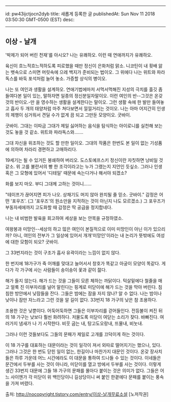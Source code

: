 
---
id: pw43ijctjocn2dyb
title: 새롭게 등록한 글
publishedAt: Sun Nov 11 2018 03:50:30 GMT-0500 (EST)
desc: 

---


## 이상 - 날개

'박제가 되어 버린 천재'를 아시오? 나는 유쾌하오. 이런 때 연애까지가 유쾌하오.

육신이 흐느적흐느적하도록 피로했을 때만 정신이 은화처럼 맑소. 니코틴이 내 횟배 앓는 뱃속으로 스미면 머릿속에 으레 백지가 준비되는 법이오. 그 위에다 나는 위트와 파라독스를 바둑 포석처럼 늘어 놓소. 가증할 상식의 병이오.

나는 또 여인과 생활을 설계하오. 연애기법에마저 서먹서먹해진 지성의 극치를 흘깃 좀 들여다본 일이 있는, 말하자면 일종의 정신분일자말이오. 이런 여인의 반--그것은 온갖 것의 반이오.-만 을 영수하는 생활을 설계한다는 말이오. 그런 생활 속에 한 발만 들여놓고 흡사 두 개의 태양처럼 마주 쳐다보면서 낄낄거리는 것이오. 나는 아마 어지간히 인생의 제행이 싱거워서 견딜 수가 없게 끔 되고 그만둔 모양이오. 굿바이.

굿바이. 그대는 이따금 그대가 제일 싫어하는 음식을 탐식하는 아이로니를 실천해 보는 것도 놓을 것 같소. 위트와 파라독스와…….

그대 자신을 위조하는 것도 할 만한 일이오. 그대의 작품은 한번도 본 일이 없는 기성품에 의하여 차라리 경편하고 고매하리다.

19세기는 될 수 있거든 봉쇄하여 버리오. 도스토예프스키 정신이란 자칫하면 낭비일 것 같소. 위 고를 불란서의 빵 한 조각이라고는 누가 그랬는지 지언인 듯싶소. 그러나 인생 혹은 그 모형에 있어서 '디테일' 때문에 속는다거나 해서야 되겠소?

화를 보지 마오. 부디 그대께 고하는 것이니……

"테이프가 끊어지면 피가 나오. 상채기도 머지 않아 완치될 줄 믿소. 굿바이." 감정은 어떤 '포우즈'. (그 '포우즈'의 원소만을 지적하는 것이 아닌지 나도 모르겠소.) 그 포우즈가 부동자세에까지 고도화할 때 감정은 딱 공급을 정지합네다.

나는 내 비범한 발육을 회고하여 세상을 보는 안목을 규정하였소.

여왕봉과 미망인--세상의 하고 많은 여인이 본질적으로 이미 미망인이 아닌 이가 있으리까? 아니, 여인의 전부가 그 일상에 있어서 개개'미망인'이라는 내 논리가 뜻밖에도 여성에 대한 모험이 되오? 굿바이.

그 33번지라는 것이 구조가 흡사 유곽이라는 느낌이 없지 않다.

한 번지에 18가구가 죽 어깨를 맞대고 늘어서서 창호가 똑같고 아궁이 모양이 똑같다. 게다가 각 가구에 사는 사람들이 송이송이 꽃과 같이 젊다.

해가 들지 않는다. 해가 드는 것을 그들이 모른 체하는 까닭이다. 턱살밑에다 철줄을 매고 얼룩 진 이부자리를 널어 말린다는 핑계로 미닫이에 해가 드는 것을 막아 버린다. 침침한 방안에서 낮잠들을 잔다. 그들은 밤에는 잠을 자지 않나? 알 수 없다. 나는 밤이나 낮이나 잠만 자느라고 그런 것을 알 길이 없다. 33번지 18 가구의 낮은 참 조용하다.

조용한 것은 낮뿐이다. 어둑어둑하면 그들은 이부자리를 걷어들인다. 전등불이 켜진 뒤의 18 가구는 낮보다 훨씬 화려하다. 저물도록 미닫이 여닫는 소리가 잦다. 바빠진다. 여러가지 냄새가 나 기 시작한다. 비웃 굽는 내, 탕고도오랑내, 뜨물내, 비눗내.

그러나 이런 것들보다도 그들의 문패가 제일로 고개를 끄덕이게 하는 것이다.

이 18 가구를 대표하는 대문이라는 것이 일각이 져서 외따로 떨어지기는 했으나, 있다. 그러나 그것은 한 번도 닫힌 일이 없는, 한길이나 마찬가지 대문인 것이다. 온갖 장사치들은 하루 가운데 어느 시간에라도 이 대문을 통하여 드나들 수 있는 것이다. 이네들은 문간에서 두부를 사는 것이 아니라, 미닫이를 열고 방에서 두부를 사는 것이다. 이렇게 생긴 33번지 대문에 그들 18 가구의 문패를 몰아다 붙이는 것은 의미가 없다. 그들은 어느 사이엔가 각 미닫이 위 백인당이니 길상당이니 써 붙인 한곁에다 문패를 붙이는 풍속을 가져 버렸다.



출처: http://nocopyright.tistory.com/entry/이상-날개무료소설 [노저작권]

